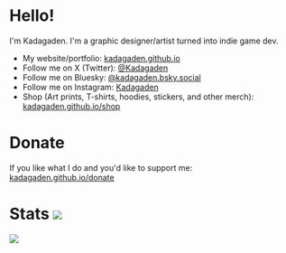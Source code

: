 # Hello!

I'm Kadagaden. I'm a graphic designer/artist turned into indie game dev.

- My website/portfolio: [kadagaden.github.io](https://kadagaden.github.io)
- Follow me on X (Twitter): [@Kadagaden](https://twitter.com/Kadagaden)
- Follow me on Bluesky: [@kadagaden.bsky.social](https://bsky.app/profile/kadagaden.bsky.social)
- Follow me on Instagram: [Kadagaden](https://www.instagram.com/Kadagaden)
- Shop (Art prints, T-shirts, hoodies, stickers, and other merch): [kadagaden.github.io/shop](https://kadagaden.github.io/shop)

# Donate

If you like what I do and you'd like to support me: [kadagaden.github.io/donate](https://kadagaden.github.io/donate)

# Stats <img src="https://i.imgur.com/K6ZW3T3.png"/>

<a href="https://github.com/kadagaden">
  <img align="center" src="https://github-readme-stats.vercel.app/api?username=Kadagaden&show_icons=true&include_all_commits=false&line_height=33&theme=graywhite" />
</a>
